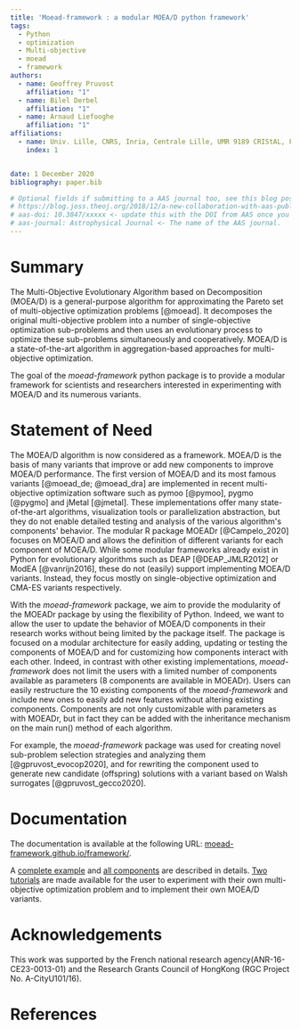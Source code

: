 ```yaml
---
title: 'Moead-framework : a modular MOEA/D python framework'
tags:
  - Python
  - optimization
  - Multi-objective
  - moead
  - framework
authors:
  - name: Geoffrey Pruvost
    affiliation: "1" 
  - name: Bilel Derbel
    affiliation: "1" 
  - name: Arnaud Liefooghe
    affiliation: "1" 
affiliations:
  - name: Univ. Lille, CNRS, Inria, Centrale Lille, UMR 9189 CRIStAL, F-59000 Lille, France
    index: 1


date: 1 December 2020
bibliography: paper.bib

# Optional fields if submitting to a AAS journal too, see this blog post:
# https://blog.joss.theoj.org/2018/12/a-new-collaboration-with-aas-publishing
# aas-doi: 10.3847/xxxxx <- update this with the DOI from AAS once you know it.
# aas-journal: Astrophysical Journal <- The name of the AAS journal.
---
```


# Summary

The Multi-Objective Evolutionary Algorithm based on Decomposition (MOEA/D) is a general-purpose algorithm 
for approximating the Pareto set of multi-objective optimization problems [@moead]. It decomposes the original 
multi-objective problem into a number of 
single-objective optimization sub-problems and then uses an evolutionary process to optimize these 
sub-problems simultaneously and cooperatively. MOEA/D is a state-of-the-art algorithm in aggregation-based 
approaches for multi-objective optimization.

The goal of the *moead-framework* python package is to provide a modular framework for scientists and 
researchers interested in experimenting with MOEA/D and its numerous variants.


# Statement of Need

The MOEA/D algorithm is now considered as a framework. MOEA/D is the basis of many variants that improve or 
add new components to improve MOEA/D performance.
The first version of MOEA/D and its most famous variants [@moead_de; @moead_dra] are implemented in recent multi-objective 
optimization software such as pymoo [@pymoo], pygmo [@pygmo] and jMetal [@jmetal]. These implementations offer 
many state-of-the-art algorithms, visualization tools or parallelization abstraction, but they do not enable detailed 
testing and analysis of the various algorithm's components' behavior.
The modular R package MOEADr [@Campelo_2020] focuses on MOEA/D and allows the definition of different variants for 
each component of MOEA/D. While some modular frameworks already exist in Python for evolutionary algorithms 
such as DEAP [@DEAP_JMLR2012] or ModEA [@vanrijn2016], these do not (easily) support implementing MOEA/D variants. 
Instead, they focus mostly on single-objective optimization and CMA-ES variants respectively.

With the *moead-framework* package, we aim to provide the modularity of the MOEADr package by 
using the flexibility of Python. Indeed, we want to allow the user to update the behavior of MOEA/D 
components in their research works without being limited by the package itself. 
The package is focused on a modular architecture for easily adding, updating or testing the components of 
MOEA/D and for customizing how components interact with each other. Indeed, in contrast with other existing implementations, 
*moead-framework* does not limit the users with a limited number of components available as parameters (8 components are available 
in MOEADr). Users can easily restructure the 10 existing components of the *moead-framework* and include new ones to easily add new features without 
altering existing components. Components are not only customizable with parameters as with MOEADr, but in fact they can be added
with the inheritance mechanism on the main run() method of each algorithm.

For example, the *moead-framework* package was used for creating novel sub-problem selection strategies and 
analyzing them [@gpruvost_evocop2020], and for rewriting the component used to generate 
new candidate (offspring) solutions with a variant based on Walsh surrogates [@gpruvost_gecco2020].


# Documentation

The documentation is available at the following URL: 
[moead-framework.github.io/framework/](https://moead-framework.github.io/framework/html/index.html).

A [complete example](https://moead-framework.github.io/framework/html/examples.html) and 
[all components](https://moead-framework.github.io/framework/html/api.html) are described in details.
[Two tutorials](https://moead-framework.github.io/framework/html/tuto.html) are made available for the user 
to experiment with their own multi-objective optimization problem and to implement their own MOEA/D variants.


# Acknowledgements

This work was supported by the French national research agency(ANR-16-CE23-0013-01) 
and the Research Grants Council of HongKong (RGC Project No. A-CityU101/16).


# References